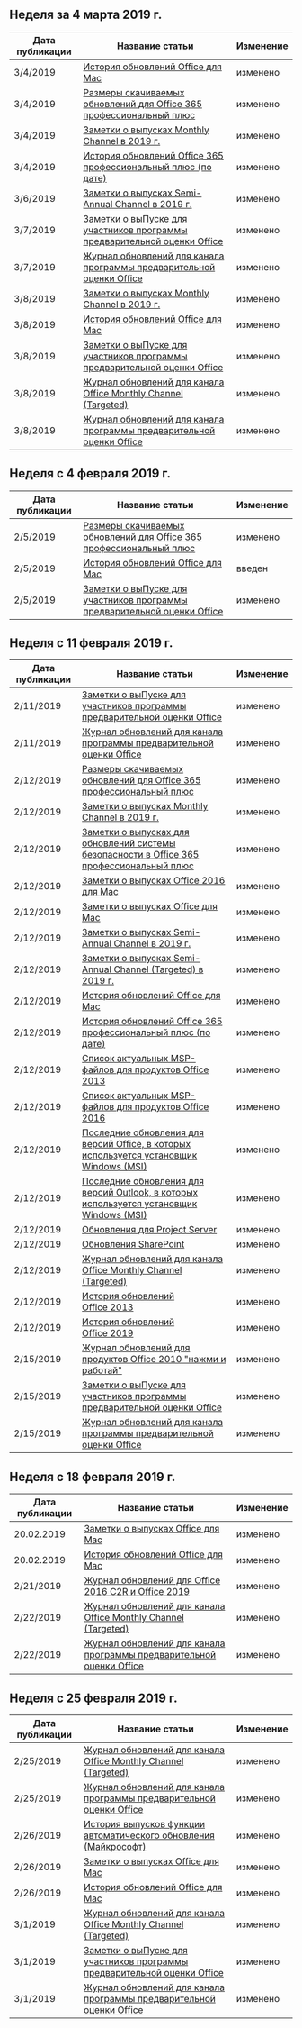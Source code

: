 <!-- This file is generated automatically each week. Changes made to this file will be overwritten.-->




## <a name="week-of-march-04-2019"></a>Неделя за 4 марта 2019 г.


| Дата публикации |Название статьи | Изменение |
|------|------------|--------|
| 3/4/2019 | [История обновлений Office для Mac](/OfficeUpdates/update-history-office-for-mac) | изменено |
| 3/4/2019 | [Размеры скачиваемых обновлений для Office 365 профессиональный плюс](/OfficeUpdates/download-sizes-office365-proplus-updates) | изменено |
| 3/4/2019 | [Заметки о выпусках Monthly Channel в 2019 г.](/OfficeUpdates/monthly-channel-2019) | изменено |
| 3/4/2019 | [История обновлений Office 365 профессиональный плюс (по дате)](/OfficeUpdates/update-history-office365-proplus-by-date) | изменено |
| 3/6/2019 | [Заметки о выпусках Semi-Annual Channel в 2019 г.](/OfficeUpdates/semi-annual-channel-2019) | изменено |
| 3/7/2019 | [Заметки о выПуске для участников программы предварительной оценки Office](/OfficeUpdates/release-notes-office-insider) | изменено |
| 3/7/2019 | [Журнал обновлений для канала программы предварительной оценки Office](/OfficeUpdates/update-history-office-insider) | изменено |
| 3/8/2019 | [Заметки о выпусках Monthly Channel в 2019 г.](/OfficeUpdates/monthly-channel-2019) | изменено |
| 3/8/2019 | [История обновлений Office для Mac](/OfficeUpdates/update-history-office-for-mac) | изменено |
| 3/8/2019 | [Заметки о выПуске для участников программы предварительной оценки Office](/OfficeUpdates/release-notes-office-insider) | изменено |
| 3/8/2019 | [Журнал обновлений для канала Office Monthly Channel (Targeted)](/OfficeUpdates/update-history-monthly-channel-targeted) | изменено |
| 3/8/2019 | [Журнал обновлений для канала программы предварительной оценки Office](/OfficeUpdates/update-history-office-insider) | изменено |


## <a name="week-of-february-04-2019"></a>Неделя с 4 февраля 2019 г.


| Дата публикации |Название статьи | Изменение |
|------|------------|--------|
| 2/5/2019 | [Размеры скачиваемых обновлений для Office 365 профессиональный плюс](/OfficeUpdates/download-sizes-office365-proplus-updates) | изменено |
| 2/5/2019 | [История обновлений Office для Mac](/OfficeUpdates/release-notes-office-insider) | введен |
| 2/5/2019 | [Заметки о выПуске для участников программы предварительной оценки Office](/OfficeUpdates/release-notes-office-insider) | изменено |


## <a name="week-of-february-11-2019"></a>Неделя с 11 февраля 2019 г.


| Дата публикации |Название статьи | Изменение |
|------|------------|--------|
| 2/11/2019 | [Заметки о выПуске для участников программы предварительной оценки Office](/OfficeUpdates/release-notes-office-insider) | изменено |
| 2/11/2019 | [Журнал обновлений для канала программы предварительной оценки Office](/OfficeUpdates/update-history-office-insider) | изменено |
| 2/12/2019 | [Размеры скачиваемых обновлений для Office 365 профессиональный плюс](/OfficeUpdates/download-sizes-office365-proplus-updates) | изменено |
| 2/12/2019 | [Заметки о выпусках Monthly Channel в 2019 г.](/OfficeUpdates/monthly-channel-2019) | изменено |
| 2/12/2019 | [Заметки о выпусках для обновлений системы безопасности в Office 365 профессиональный плюс](/OfficeUpdates/office365-proplus-security-updates) | изменено |
| 2/12/2019 | [Заметки о выпусках Office 2016 для Mac](/OfficeUpdates/release-notes-office-2016-mac) | изменено |
| 2/12/2019 | [Заметки о выпусках Office для Mac](/OfficeUpdates/release-notes-office-for-mac) | изменено |
| 2/12/2019 | [Заметки о выпусках Semi-Annual Channel в 2019 г.](/OfficeUpdates/semi-annual-channel-2019) | изменено |
| 2/12/2019 | [Заметки о выпусках Semi-Annual Channel (Targeted) в 2019 г.](/OfficeUpdates/semi-annual-channel-targeted-2019) | изменено |
| 2/12/2019 | [История обновлений Office для Mac](/OfficeUpdates/update-history-office-for-mac) | изменено |
| 2/12/2019 | [История обновлений Office 365 профессиональный плюс (по дате)](/OfficeUpdates/update-history-office365-proplus-by-date) | изменено |
| 2/12/2019 | [Список актуальных MSP-файлов для продуктов Office 2013](/OfficeUpdates/msp-files-office-2013) | изменено |
| 2/12/2019 | [Список актуальных MSP-файлов для продуктов Office 2016](/OfficeUpdates/msp-files-office-2016) | изменено |
| 2/12/2019 | [Последние обновления для версий Office, в которых используется установщик Windows (MSI)](/OfficeUpdates/office-updates-msi) | изменено |
| 2/12/2019 | [Последние обновления для версий Outlook, в которых используется установщик Windows (MSI)](/OfficeUpdates/outlook-updates-msi) | изменено |
| 2/12/2019 | [Обновления для Project Server](/OfficeUpdates/project-server-updates) | изменено |
| 2/12/2019 | [Обновления SharePoint](/OfficeUpdates/sharepoint-updates) | изменено |
| 2/12/2019 | [Журнал обновлений для канала Office Monthly Channel (Targeted)](/OfficeUpdates/update-history-monthly-channel-targeted) | изменено |
| 2/12/2019 | [История обновлений Office 2013](/OfficeUpdates/update-history-office-2013) | изменено |
| 2/12/2019 | [История обновлений Office 2019](/OfficeUpdates/update-history-office-2019) | изменено |
| 2/15/2019 | [Журнал обновлений для продуктов Office 2010 "нажми и работай"](/OfficeUpdates/update-history-office-2010-click-to-run) | изменено |
| 2/15/2019 | [Заметки о выПуске для участников программы предварительной оценки Office](/OfficeUpdates/release-notes-office-insider) | изменено |
| 2/15/2019 | [Журнал обновлений для канала программы предварительной оценки Office](/OfficeUpdates/update-history-office-insider) | изменено |


## <a name="week-of-february-18-2019"></a>Неделя с 18 февраля 2019 г.


| Дата публикации |Название статьи | Изменение |
|------|------------|--------|
| 20.02.2019 | [Заметки о выпусках Office для Mac](/OfficeUpdates/release-notes-office-for-mac) | изменено |
| 20.02.2019 | [История обновлений Office для Mac](/OfficeUpdates/update-history-office-for-mac) | изменено |
| 2/21/2019 | [Журнал обновлений для Office 2016 C2R и Office 2019](/OfficeUpdates/update-history-office-2019) | изменено |
| 2/22/2019 | [Журнал обновлений для канала Office Monthly Channel (Targeted)](/OfficeUpdates/update-history-monthly-channel-targeted) | изменено |
| 2/22/2019 | [Журнал обновлений для канала программы предварительной оценки Office](/OfficeUpdates/update-history-office-insider) | изменено |


## <a name="week-of-february-25-2019"></a>Неделя с 25 февраля 2019 г.


| Дата публикации |Название статьи | Изменение |
|------|------------|--------|
| 2/25/2019 | [Журнал обновлений для канала Office Monthly Channel (Targeted)](/OfficeUpdates/update-history-monthly-channel-targeted) | изменено |
| 2/25/2019 | [Журнал обновлений для канала программы предварительной оценки Office](/OfficeUpdates/update-history-office-insider) | изменено |
| 2/26/2019 | [История выпусков функции автоматического обновления (Майкрософт)](/OfficeUpdates/release-history-microsoft-autoupdate) | изменено |
| 2/26/2019 | [Заметки о выпусках Office для Mac](/OfficeUpdates/release-notes-office-for-mac) | изменено |
| 2/26/2019 | [История обновлений Office для Mac](/OfficeUpdates/update-history-office-for-mac) | изменено |
| 3/1/2019 | [Журнал обновлений для канала Office Monthly Channel (Targeted)](/OfficeUpdates/update-history-monthly-channel-targeted) | изменено |
| 3/1/2019 | [Заметки о выПуске для участников программы предварительной оценки Office](/OfficeUpdates/release-notes-office-insider) | изменено |
| 3/1/2019 | [Журнал обновлений для канала программы предварительной оценки Office](/OfficeUpdates/update-history-office-insider) | изменено |
